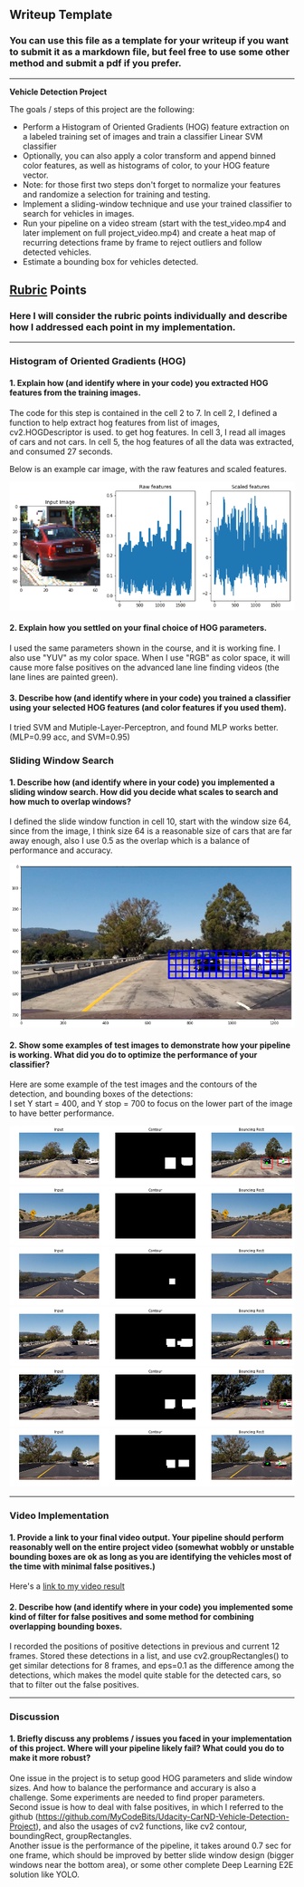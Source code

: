 ## Writeup Template
### You can use this file as a template for your writeup if you want to submit it as a markdown file, but feel free to use some other method and submit a pdf if you prefer.

---

**Vehicle Detection Project**

The goals / steps of this project are the following:

* Perform a Histogram of Oriented Gradients (HOG) feature extraction on a labeled training set of images and train a classifier Linear SVM classifier
* Optionally, you can also apply a color transform and append binned color features, as well as histograms of color, to your HOG feature vector. 
* Note: for those first two steps don't forget to normalize your features and randomize a selection for training and testing.
* Implement a sliding-window technique and use your trained classifier to search for vehicles in images.
* Run your pipeline on a video stream (start with the test_video.mp4 and later implement on full project_video.mp4) and create a heat map of recurring detections frame by frame to reject outliers and follow detected vehicles.
* Estimate a bounding box for vehicles detected.

[//]: # (Image References)
[image1]: ./output_6_1.png
[image2]: ./output_11_1.png
[image3]: ./output_14_1.png
[image4]: ./output_14_2.png
[image5]: ./output_14_3.png
[image6]: ./output_14_4.png
[image7]: ./output_14_5.png
[image8]: ./output_14_6.png

## [Rubric](https://review.udacity.com/#!/rubrics/513/view) Points
### Here I will consider the rubric points individually and describe how I addressed each point in my implementation.  

---

### Histogram of Oriented Gradients (HOG)

#### 1. Explain how (and identify where in your code) you extracted HOG features from the training images.

The code for this step is contained in the cell 2 to 7. In cell 2, I defined a function to help extract hog features from list of images, cv2.HOGDescriptor is used. to get hog features. In cell 3, I read all images of cars and not cars. In cell 5, the hog features of all the data was extracted, and consumed 27 seconds. 

Below is an example car image, with the raw features and scaled features.

![alt text][image1]


#### 2. Explain how you settled on your final choice of HOG parameters.

I used the same parameters shown in the course, and it is working fine. I also use "YUV" as my color space. When I use "RGB" as color space, it will cause more false positives on the advanced lane line finding videos (the lane lines are painted green).

#### 3. Describe how (and identify where in your code) you trained a classifier using your selected HOG features (and color features if you used them).

I tried SVM and Mutiple-Layer-Perceptron, and found MLP works better. (MLP=0.99 acc, and SVM=0.95)

### Sliding Window Search

#### 1. Describe how (and identify where in your code) you implemented a sliding window search.  How did you decide what scales to search and how much to overlap windows?

I defined the slide window function in cell 10, start with the window size 64, since from the image, I think size 64 is a reasonable size of cars that are far away enough, also I use 0.5 as the overlap which is a balance of performance and accuracy. 

![alt text][image2]

#### 2. Show some examples of test images to demonstrate how your pipeline is working.  What did you do to optimize the performance of your classifier?

Here are some example of the test images and the contours of the detection, and bounding boxes of the detections:   
I set Y start = 400, and Y stop = 700 to focus on the lower part of the image to have better performance.

![alt text][image3]
![alt text][image4]
![alt text][image5]
![alt text][image6]
![alt text][image7]
![alt text][image8]

---

### Video Implementation

#### 1. Provide a link to your final video output.  Your pipeline should perform reasonably well on the entire project video (somewhat wobbly or unstable bounding boxes are ok as long as you are identifying the vehicles most of the time with minimal false positives.)
Here's a [link to my video result](./test1_ouput.mp4)


#### 2. Describe how (and identify where in your code) you implemented some kind of filter for false positives and some method for combining overlapping bounding boxes.

I recorded the positions of positive detections in previous and current 12 frames. Stored these detections in a list, and use cv2.groupRectangles() to get similar detections for 8 frames, and eps=0.1 as the difference among the detections, which makes the model quite stable for the detected cars, so that to filter out the false positives.

---

### Discussion

#### 1. Briefly discuss any problems / issues you faced in your implementation of this project.  Where will your pipeline likely fail?  What could you do to make it more robust?

One issue in the project is to setup good HOG parameters and slide window sizes. And how to balance the performance and accurary is also a challenge. Some experiments are needed to find proper parameters.   
Second issue is how to deal with false positives, in which I referred to the github (https://github.com/MyCodeBits/Udacity-CarND-Vehicle-Detection-Project), and also the usages of cv2 functions, like cv2 contour, boundingRect, groupRectangles.   
Another issue is the performance of the pipeline, it takes around 0.7 sec for one frame, which should be improved by better slide window design (bigger windows near the bottom area), or some other complete Deep Learning E2E solution like YOLO.
